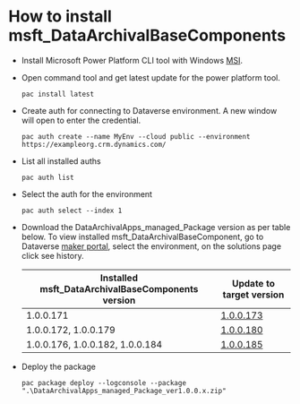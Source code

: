 # How to install msft_DataArchivalBaseComponents

- Install Microsoft Power Platform CLI tool with Windows [MSI](https://aka.ms/PowerAppsCLI).
- Open command tool and get latest update for the power platform tool.
    ```console
    pac install latest
    ```
- Create auth for connecting to Dataverse environment. A new window will open to enter the credential. 
    ```console
    pac auth create --name MyEnv --cloud public --environment https://exampleorg.crm.dynamics.com/
    ```
- List all installed auths
    ```console
    pac auth list
    ```
- Select the auth for the environment
    ```console
    pac auth select --index 1
    ```
- Download the DataArchivalApps_managed_Package version as per table below. To view installed msft_DataArchivalBaseComponent, go to Dataverse [maker portal](https://make.powerapps.com/), select the environment, on the solutions page click see history. 

    Installed msft_DataArchivalBaseComponents version | Update to target version |
    --------------------------------------------------|------------------------- |
    | 1.0.0.171 | [1.0.0.173](DataArchivalApps_managed_Package_ver1.0.0.173.zip) |
    | 1.0.0.172, 1.0.0.179 | [1.0.0.180](DataArchivalApps_managed_Package_ver1.0.0.173.zip) |
    | 1.0.0.176, 1.0.0.182, 1.0.0.184 | [1.0.0.185](DataArchivalApps_managed_Package_ver1.0.0.173.zip) |
- Deploy the package
    ```console
    pac package deploy --logconsole --package ".\DataArchivalApps_managed_Package_ver1.0.0.x.zip"
    ```



